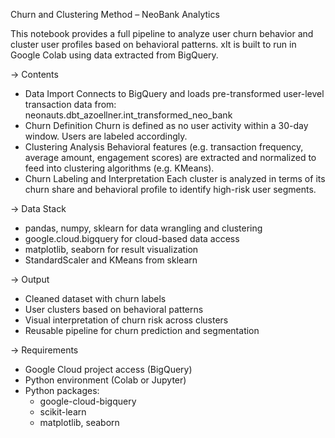 Churn and Clustering Method – NeoBank Analytics

This notebook provides a full pipeline to analyze user churn behavior and cluster user profiles based on behavioral patterns. 
xIt is built to run in Google Colab using data extracted from BigQuery.

-> Contents

- Data Import
Connects to BigQuery and loads pre-transformed user-level transaction data from:
neonauts.dbt_azoellner.int_transformed_neo_bank
- Churn Definition
Churn is defined as no user activity within a 30-day window. Users are labeled accordingly.
- Clustering Analysis
Behavioral features (e.g. transaction frequency, average amount, engagement scores) are extracted and normalized to feed into clustering algorithms (e.g. KMeans).
- Churn Labeling and Interpretation
Each cluster is analyzed in terms of its churn share and behavioral profile to identify high-risk user segments.

-> Data Stack
- pandas, numpy, sklearn for data wrangling and clustering
- google.cloud.bigquery for cloud-based data access
- matplotlib, seaborn for result visualization
- StandardScaler and KMeans from sklearn

-> Output
- Cleaned dataset with churn labels
- User clusters based on behavioral patterns
- Visual interpretation of churn risk across clusters
- Reusable pipeline for churn prediction and segmentation

-> Requirements
- Google Cloud project access (BigQuery)
- Python environment (Colab or Jupyter)
- Python packages:
  - google-cloud-bigquery
  - scikit-learn
  - matplotlib, seaborn
